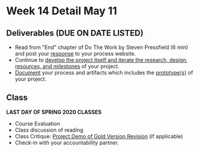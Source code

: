 # Week 14 Detail May 11

## Deliverables \(DUE ON DATE LISTED\)

* Read from "End" chapter of Do The Work by Steven Pressfield \(6 min\) and post your [response](../assignments/responses.md) to your process website.
* Continue to [develop the project itself and iterate the research, design, resources, and milestones](../project_plan/) of your project.
* [Document](../pre-work/website.md) your process and artifacts which includes the [prototype\(s\)](../project_plan/) of your project.

## Class

**LAST DAY OF SPRING 2020 CLASSES**

* Course Evaluation
* Class discussion of reading
* Class Critique: [Project Demo of Gold Version Revision](../project_plan/) \(if applicable\)
* Check-in with your accountability partner.

